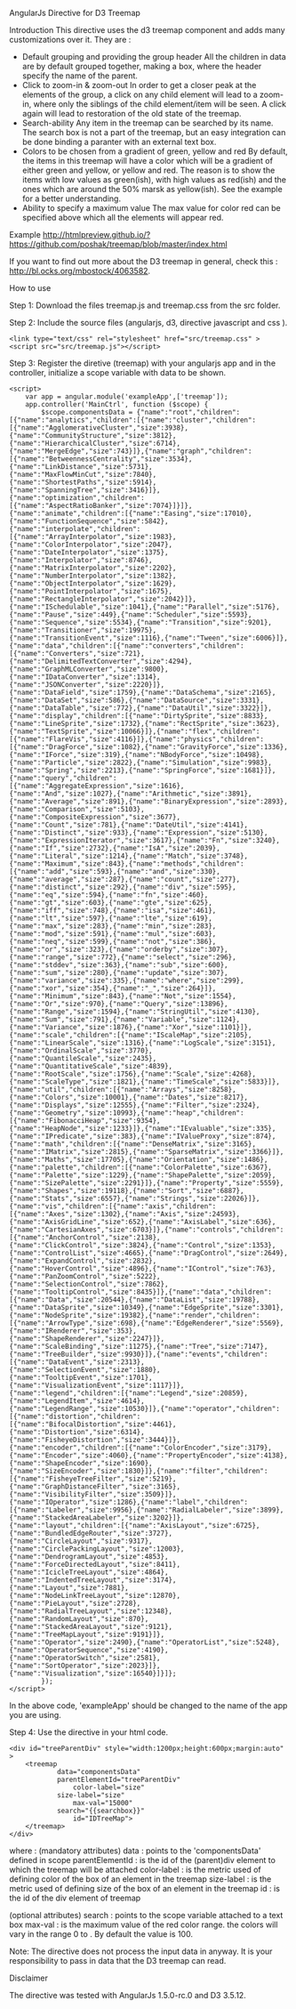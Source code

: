 
AngularJs Directive for D3 Treemap


Introduction
This directive uses the d3 treemap component and adds many customizations over it. They are :

- Default grouping and providing the group header 
	All the children in data are by default grouped together, making a box, where the header specify the name of the parent.
- Click to zoom-in & zoom-out
	In order to get a closer peak at the elements of the group, a click on any child element will lead to a zoom-in, where only the siblings of the child element/item will be seen. 
	A click again will lead to restoration of the old state of the treemap.
- Search-ability
	Any item in the treemap can be searched by its name. The search box is not a part of the treemap, but an easy integration can be done binding a paranter with an external text box.
- Colors to be chosen from a gradient of green, yellow and red
	By default, the items in this treemap will have a color which will be a gradient of either green and yellow, or yellow and red.
	The reason is to show the items with low values as green(ish), with high values as red(ish) and the ones which are around the 50% marsk as yellow(ish).
	See the example for a better understanding.
- Ability to specify a maximum value
	The max value for color red can be specified above which all the elements will appear red.
		

Example
http://htmlpreview.github.io/?https://github.com/poshak/treemap/blob/master/index.html

If you want to find out more about the D3 treemap in general, check this : http://bl.ocks.org/mbostock/4063582.

How to use

Step 1:
Download the files treemap.js and treemap.css from the src folder.

Step 2:
Include the source files (angularjs, d3, directive javascript and css ).

<script src="https://ajax.googleapis.com/ajax/libs/angularjs/1.5.0-rc.0/angular.min.js" charset="utf-8"></script
    <script src="https://cdnjs.cloudflare.com/ajax/libs/d3/3.5.12/d3.min.js" charset="utf-8"></script>
    <link type="text/css" rel="stylesheet" href="src/treemap.css" >
    <script src="src/treemap.js"></script>
    
Step 3:
Register the diretive (treemap) with your angularjs app and in the controller, initialize a scope variable with data to be shown.

    <script>
    	var app = angular.module('exampleApp',['treemap']);
    	app.controller('MainCtrl', function ($scope) {
    		$scope.componentsData = {"name":"root","children":[{"name":"analytics","children":[{"name":"cluster","children":[{"name":"AgglomerativeCluster","size":3938},{"name":"CommunityStructure","size":3812},{"name":"HierarchicalCluster","size":6714},{"name":"MergeEdge","size":743}]},{"name":"graph","children":[{"name":"BetweennessCentrality","size":3534},{"name":"LinkDistance","size":5731},{"name":"MaxFlowMinCut","size":7840},{"name":"ShortestPaths","size":5914},{"name":"SpanningTree","size":3416}]},{"name":"optimization","children":[{"name":"AspectRatioBanker","size":7074}]}]},{"name":"animate","children":[{"name":"Easing","size":17010},{"name":"FunctionSequence","size":5842},{"name":"interpolate","children":[{"name":"ArrayInterpolator","size":1983},{"name":"ColorInterpolator","size":2047},{"name":"DateInterpolator","size":1375},{"name":"Interpolator","size":8746},{"name":"MatrixInterpolator","size":2202},{"name":"NumberInterpolator","size":1382},{"name":"ObjectInterpolator","size":1629},{"name":"PointInterpolator","size":1675},{"name":"RectangleInterpolator","size":2042}]},{"name":"ISchedulable","size":1041},{"name":"Parallel","size":5176},{"name":"Pause","size":449},{"name":"Scheduler","size":5593},{"name":"Sequence","size":5534},{"name":"Transition","size":9201},{"name":"Transitioner","size":19975},{"name":"TransitionEvent","size":1116},{"name":"Tween","size":6006}]},{"name":"data","children":[{"name":"converters","children":[{"name":"Converters","size":721},{"name":"DelimitedTextConverter","size":4294},{"name":"GraphMLConverter","size":9800},{"name":"IDataConverter","size":1314},{"name":"JSONConverter","size":2220}]},{"name":"DataField","size":1759},{"name":"DataSchema","size":2165},{"name":"DataSet","size":586},{"name":"DataSource","size":3331},{"name":"DataTable","size":772},{"name":"DataUtil","size":3322}]},{"name":"display","children":[{"name":"DirtySprite","size":8833},{"name":"LineSprite","size":1732},{"name":"RectSprite","size":3623},{"name":"TextSprite","size":10066}]},{"name":"flex","children":[{"name":"FlareVis","size":4116}]},{"name":"physics","children":[{"name":"DragForce","size":1082},{"name":"GravityForce","size":1336},{"name":"IForce","size":319},{"name":"NBodyForce","size":10498},{"name":"Particle","size":2822},{"name":"Simulation","size":9983},{"name":"Spring","size":2213},{"name":"SpringForce","size":1681}]},{"name":"query","children":[{"name":"AggregateExpression","size":1616},{"name":"And","size":1027},{"name":"Arithmetic","size":3891},{"name":"Average","size":891},{"name":"BinaryExpression","size":2893},{"name":"Comparison","size":5103},{"name":"CompositeExpression","size":3677},{"name":"Count","size":781},{"name":"DateUtil","size":4141},{"name":"Distinct","size":933},{"name":"Expression","size":5130},{"name":"ExpressionIterator","size":3617},{"name":"Fn","size":3240},{"name":"If","size":2732},{"name":"IsA","size":2039},{"name":"Literal","size":1214},{"name":"Match","size":3748},{"name":"Maximum","size":843},{"name":"methods","children":[{"name":"add","size":593},{"name":"and","size":330},{"name":"average","size":287},{"name":"count","size":277},{"name":"distinct","size":292},{"name":"div","size":595},{"name":"eq","size":594},{"name":"fn","size":460},{"name":"gt","size":603},{"name":"gte","size":625},{"name":"iff","size":748},{"name":"isa","size":461},{"name":"lt","size":597},{"name":"lte","size":619},{"name":"max","size":283},{"name":"min","size":283},{"name":"mod","size":591},{"name":"mul","size":603},{"name":"neq","size":599},{"name":"not","size":386},{"name":"or","size":323},{"name":"orderby","size":307},{"name":"range","size":772},{"name":"select","size":296},{"name":"stddev","size":363},{"name":"sub","size":600},{"name":"sum","size":280},{"name":"update","size":307},{"name":"variance","size":335},{"name":"where","size":299},{"name":"xor","size":354},{"name":"_","size":264}]},{"name":"Minimum","size":843},{"name":"Not","size":1554},{"name":"Or","size":970},{"name":"Query","size":13896},{"name":"Range","size":1594},{"name":"StringUtil","size":4130},{"name":"Sum","size":791},{"name":"Variable","size":1124},{"name":"Variance","size":1876},{"name":"Xor","size":1101}]},{"name":"scale","children":[{"name":"IScaleMap","size":2105},{"name":"LinearScale","size":1316},{"name":"LogScale","size":3151},{"name":"OrdinalScale","size":3770},{"name":"QuantileScale","size":2435},{"name":"QuantitativeScale","size":4839},{"name":"RootScale","size":1756},{"name":"Scale","size":4268},{"name":"ScaleType","size":1821},{"name":"TimeScale","size":5833}]},{"name":"util","children":[{"name":"Arrays","size":8258},{"name":"Colors","size":10001},{"name":"Dates","size":8217},{"name":"Displays","size":12555},{"name":"Filter","size":2324},{"name":"Geometry","size":10993},{"name":"heap","children":[{"name":"FibonacciHeap","size":9354},{"name":"HeapNode","size":1233}]},{"name":"IEvaluable","size":335},{"name":"IPredicate","size":383},{"name":"IValueProxy","size":874},{"name":"math","children":[{"name":"DenseMatrix","size":3165},{"name":"IMatrix","size":2815},{"name":"SparseMatrix","size":3366}]},{"name":"Maths","size":17705},{"name":"Orientation","size":1486},{"name":"palette","children":[{"name":"ColorPalette","size":6367},{"name":"Palette","size":1229},{"name":"ShapePalette","size":2059},{"name":"SizePalette","size":2291}]},{"name":"Property","size":5559},{"name":"Shapes","size":19118},{"name":"Sort","size":6887},{"name":"Stats","size":6557},{"name":"Strings","size":22026}]},{"name":"vis","children":[{"name":"axis","children":[{"name":"Axes","size":1302},{"name":"Axis","size":24593},{"name":"AxisGridLine","size":652},{"name":"AxisLabel","size":636},{"name":"CartesianAxes","size":6703}]},{"name":"controls","children":[{"name":"AnchorControl","size":2138},{"name":"ClickControl","size":3824},{"name":"Control","size":1353},{"name":"ControlList","size":4665},{"name":"DragControl","size":2649},{"name":"ExpandControl","size":2832},{"name":"HoverControl","size":4896},{"name":"IControl","size":763},{"name":"PanZoomControl","size":5222},{"name":"SelectionControl","size":7862},{"name":"TooltipControl","size":8435}]},{"name":"data","children":[{"name":"Data","size":20544},{"name":"DataList","size":19788},{"name":"DataSprite","size":10349},{"name":"EdgeSprite","size":3301},{"name":"NodeSprite","size":19382},{"name":"render","children":[{"name":"ArrowType","size":698},{"name":"EdgeRenderer","size":5569},{"name":"IRenderer","size":353},{"name":"ShapeRenderer","size":2247}]},{"name":"ScaleBinding","size":11275},{"name":"Tree","size":7147},{"name":"TreeBuilder","size":9930}]},{"name":"events","children":[{"name":"DataEvent","size":2313},{"name":"SelectionEvent","size":1880},{"name":"TooltipEvent","size":1701},{"name":"VisualizationEvent","size":1117}]},{"name":"legend","children":[{"name":"Legend","size":20859},{"name":"LegendItem","size":4614},{"name":"LegendRange","size":10530}]},{"name":"operator","children":[{"name":"distortion","children":[{"name":"BifocalDistortion","size":4461},{"name":"Distortion","size":6314},{"name":"FisheyeDistortion","size":3444}]},{"name":"encoder","children":[{"name":"ColorEncoder","size":3179},{"name":"Encoder","size":4060},{"name":"PropertyEncoder","size":4138},{"name":"ShapeEncoder","size":1690},{"name":"SizeEncoder","size":1830}]},{"name":"filter","children":[{"name":"FisheyeTreeFilter","size":5219},{"name":"GraphDistanceFilter","size":3165},{"name":"VisibilityFilter","size":3509}]},{"name":"IOperator","size":1286},{"name":"label","children":[{"name":"Labeler","size":9956},{"name":"RadialLabeler","size":3899},{"name":"StackedAreaLabeler","size":3202}]},{"name":"layout","children":[{"name":"AxisLayout","size":6725},{"name":"BundledEdgeRouter","size":3727},{"name":"CircleLayout","size":9317},{"name":"CirclePackingLayout","size":12003},{"name":"DendrogramLayout","size":4853},{"name":"ForceDirectedLayout","size":8411},{"name":"IcicleTreeLayout","size":4864},{"name":"IndentedTreeLayout","size":3174},{"name":"Layout","size":7881},{"name":"NodeLinkTreeLayout","size":12870},{"name":"PieLayout","size":2728},{"name":"RadialTreeLayout","size":12348},{"name":"RandomLayout","size":870},{"name":"StackedAreaLayout","size":9121},{"name":"TreeMapLayout","size":9191}]},{"name":"Operator","size":2490},{"name":"OperatorList","size":5248},{"name":"OperatorSequence","size":4190},{"name":"OperatorSwitch","size":2581},{"name":"SortOperator","size":2023}]},{"name":"Visualization","size":16540}]}]};
    		});
    </script>

In the above code, 'exampleApp' should be changed to the name of the app you are using.

Step 4:
Use the <treemap> directive in your html code. 

    <div id="treeParentDiv" style="width:1200px;height:600px;margin:auto" >
        <treemap
                data="componentsData"
                parentElementId="treeParentDiv"
    				color-label="size"
                size-label="size"
    				max-val="15000"
                search="{{searchbox}}"
    				id="IDTreeMap">
        </treemap>
    </div>
    
where :
(mandatory attributes)
data : points to the 'componentsData' defined in scope
parentElementId : is the id of the (parent)div element to which the treemap will be attached 
color-label : is the metric used of defining color of the box of an element in the treemap
size-label : is the metric used of defining size of the box of an element in the treemap 
id : is the id of the div element of treemap

(optional attributes)
search : points to the scope variable attached to a text box 
max-val : is the maximum value of the red color range. the colors will vary in the range 0 to <max-val>. By default the value is 100.

Note: The directive does not process the input data in anyway. It is your responsibility to pass in data that the D3 treemap can read.

Disclaimer

The directive was tested with AngularJs 1.5.0-rc.0 and D3 3.5.12.
		

	
 
